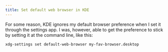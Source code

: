 ```yaml
---
title: Set default web browser in KDE
---
```


For some reason, KDE ignores my default browser preference when I set it through the settings app. I was, however, able to get the preference to stick by setting it at the command line, like this:

```
xdg-settings set default-web-browser my-fav-browser.desktop
```
